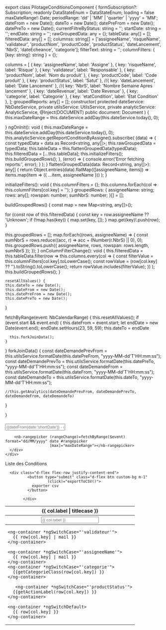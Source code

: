 export class PilotageConditionsComponent {
   formSubscription?: Subscription;
  readonly DataStateEnum = DataStateEnum;
  loading = false
  maxDateRange!: Date;
  periodRange: 'dd' | 'MM' | 'quarter' | 'yyyy' = 'MM';
  dateFrom = new Date();
  dateTo = new Date();
  datePreFrom = new Date();
  datePreTo = new Date();
  currentFiltreByStatus: string = '';
  startDate: string = '';
  endDate: string = '';
  rawGroupedData: any = {};
  tableData: any[] = [];
  filteredData: any[] = [];
  columnss: string[] = ['assigneeName', 'risqueName', 'validateur', 'productNom', 'productCode', 'productStatus', 'dateLancement', 'NbrS', 'dateEcheance', 'categorie'];
  filterText: string = '';
  columnFilters: { [key: string]: string } = {};
  
 columns = [
    { key: 'assigneeName', label: 'Assigne' },
    { key: 'risqueName', label: 'Risque' },
    { key: 'validateur', label: 'Responsable' },
    { key: 'productNom', label: 'Nom du produit' },
    { key: 'productCode', label: 'Code produit' },
    { key: 'productStatus', label: 'Satut' },
    //{ key: 'dateLancement', label: 'Date Lancement' },
    //{ key: 'NbrS', label: 'Nombre Semaine Apres lancement' },
    { key: 'dateRevenue', label: 'Date Revenue' },
    { key: 'categorie', label: 'Categorie' },
    { key: 'etatCondition', label: 'Etat Condition' },
  ];
  groupedReports: any[] = [];
  constructor(
    protected dateService: NbDateService<Date>,
    private utilsService: UtilsService,
    private analyticService: AnalyticService,
    @Inject(DOCUMENT) public document: Document
  ) {
    this.maxDateRange = this.dateService.addDay(this.dateService.today(), 0);

  }
   ngOnInit(): void {
    this.maxDateRange = this.dateService.addDay(this.dateService.today(), 0);
   this.analyticService.getReportConditionByAssigne().subscribe(
      (data) => {
        const typedData = data as Record<string, any[]>;
        this.rawGroupedData = typedData;
        this.tableData = this.flattenGroupedData(typedData);
        this.filteredData = [...this.tableData];
        this.initializeFilters();
        this.buildGroupedRows();
      },
      (error) => {
        console.error('Error fetching reports:', error);
      }
    );
  }
  flattenGroupedData(data: Record<string, any[]>): any[] {
    return Object.entries(data).flatMap(([assigneeName, items]) =>
      items.map(item => ({ ...item, assigneeName }))
    );
  }

  initializeFilters(): void {
    this.columnFilters = {};
    this.columns.forEach(col => this.columnFilters[col.key] = '');
  }
groupedRows: {
  assigneeName: string;
  rows: any[];
  rowspan: number;
  sumNbrS: number;
}[] = [];

buildGroupedRows() {
  const map = new Map<string, any[]>();

  for (const row of this.filteredData) {
    const key = row.assigneeName ?? 'Unknown';
    if (!map.has(key)) {
      map.set(key, []);
    }
    map.get(key)!.push(row);
  }

  this.groupedRows = [];
  map.forEach((rows, assigneeName) => {
    const sumNbrS = rows.reduce((acc, r) => acc + (Number(r.NbrS) || 0), 0);
    this.groupedRows.push({
      assigneeName,
      rows,
      rowspan: rows.length,
      sumNbrS
    });
  });
}
onColumnFilterChange(): void {
  this.filteredData = this.tableData.filter(row =>
    this.columns.every(col => {
      const filterValue = this.columnFilters[col.key].toLowerCase();
      const rowValue = (row[col.key] ?? '').toString().toLowerCase();
      return rowValue.includes(filterValue);
    })
  );
  this.buildGroupedRows();
}



    resetAllValues() {
    this.dateTo = new Date();
    this.dateFrom = new Date();
    this.datePreFrom = new Date();
    this.datePreTo = new Date();
  }

  fetchByRange(event: NbCalendarRange<Date>) {
    this.resetAllValues();
    if (event.start && event.end) {
      this.dateFrom = event.start;
      let endDate = new Date(event.end);
      endDate.setHours(23, 59, 59);
      this.dateTo = endDate

      this.forkJoinData();
    }
  }
   forkJoinData() {
    const dateDemandePrevFrom = this.utilsService.formatDate(this.datePreFrom, "yyyy-MM-dd'T'HH:mm:ss");
    const dateDemandePrevTo = this.utilsService.formatDate(this.datePreTo, "yyyy-MM-dd'T'HH:mm:ss");
    const dateDemandeFrom = this.utilsService.formatDate(this.dateFrom, "yyyy-MM-dd'T'HH:mm:ss");
    const dateDemandeTo = this.utilsService.formatDate(this.dateTo, "yyyy-MM-dd'T'HH:mm:ss");


    //this.getAnalytics(dateDemandePrevFrom, dateDemandePrevTo, dateDemandeFrom, dateDemandeTo)
  }
 
}
<div id="auditPilotage">
  <div class="pilotageHeader d-flex justify-content-between">
    <div class="pilotageTitle">
      <h4 class="title-heading  text-uppercase"></h4>
    </div>
    <div class="paginationFilter d-flex">
      <div class="control-status-example">
      </div>
      <div class="rangeCalendar ml-3"
           title="vs {{datePreFrom|date:'dd/MM/yyyy'}} - {{datePreTo|date:'dd/MM/yyyy'}}">
        <input class="form-control" placeholder="{{dateFrom|date:'shortDate'}} - {{dateTo|date:'shortDate'}} "
               [nbDatepicker]="rangepicker" size="21" />

        <nb-rangepicker (rangeChange)=fetchByRange($event) format="dd/MM/yyyy" date #rangepicker
                        [max]="maxDateRange"></nb-rangepicker>
      </div>
    </div>
  </div>
</div>
<nb-card>
  <nb-card-header>Liste des Conditions 

      <div class="d-flex flex-row justify-content-end">
              <button type="submit" class="d-flex btn custom-bg m-1"
                       (click)="exportToCSV()">
                exporter csv
              </button>

            </div>
  </nb-card-header>

  <nb-card-body>

 <table class="table w-100">
  <thead class="bg-header fw-bold">
    <tr>
      <th *ngFor="let col of columns">{{ col.label | titlecase }}</th>
    </tr>
    <tr>
      <th *ngFor="let col of columns">
        <input
          nbInput
          fullWidth
          class="form-control"
          [(ngModel)]="columnFilters[col.key]"
          (ngModelChange)="onColumnFilterChange()"
          placeholder="{{ col.label }}"
        />
      </th>
    </tr>
  </thead>
  <tbody>
    <tr *ngFor="let row of filteredData">
      <td *ngFor="let col of columns">
         <ng-container [ngSwitch]="col.key">

    <ng-container *ngSwitchCase="'validateur'">
      {{ row[col.key] | mail }} 
    </ng-container>

    <ng-container *ngSwitchCase="'assigneeName'">
      {{ row[col.key] | mail }} 
    </ng-container>
    <ng-container *ngSwitchCase="'categorie'">
      {{getCategorieClass(row[col.key]) }} 
    </ng-container>

       <ng-container *ngSwitchCase="'productStatus'">
      {{getActionLabel(row[col.key]) }} 
    </ng-container>

    <ng-container *ngSwitchDefault>
      {{ row[col.key] }}
    </ng-container>

  </ng-container>
      </td>
    </tr>
  </tbody>
</table> 
